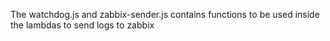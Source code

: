 The watchdog.js and zabbix-sender.js contains functions to be used inside the lambdas to send logs to zabbix